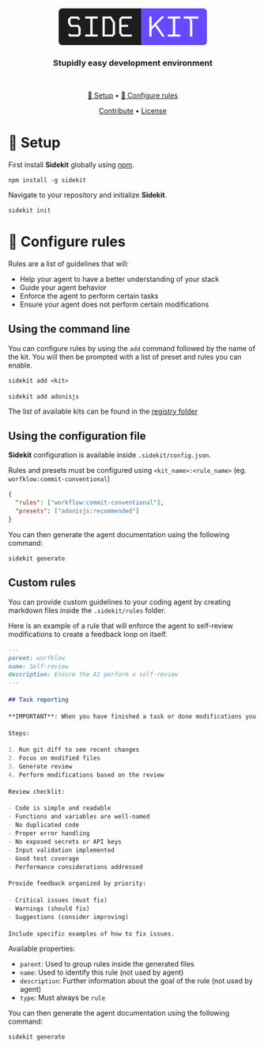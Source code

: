<div align="center">
<br/>

<p align="center">
    <img width="300" alt="Sidekit" src=".github/images/logo.png">
</p>

### Stupidly easy development environment

<br/>
</div>

<div align="center">

[🔨 Setup](#🔨-setup) • [🚀 Configure rules](#🚀-configure-rules)

[Contribute](#contributing) • [License](#license)

</div>

# 🔨 Setup

First install **Sidekit** globally using [npm](https://www.npmjs.com/).

```shell
npm install -g sidekit
```

Navigate to your repository and initialize **Sidekit**.

```shell
sidekit init
```

# 🚀 Configure rules

Rules are a list of guidelines that will:

- Help your agent to have a better understanding of your stack
- Guide your agent behavior
- Enforce the agent to perform certain tasks
- Ensure your agent does not perform certain modifications

## Using the command line

You can configure rules by using the `add` command followed by the name of the kit.
You will then be prompted with a list of preset and rules you can enable.

```shell
sidekit add <kit>

sidekit add adonisjs
```

The list of available kits can be found in the [registry folder](https://github.com/kerwanp/sidekit/tree/main/registry)

## Using the configuration file

**Sidekit** configuration is available inside `.sidekit/config.json`.

Rules and presets must be configured using `<kit_name>:<rule_name>` (eg. `worfklow:commit-conventional`)

```json
{
  "rules": ["workflow:commit-conventional"],
  "presets": ["adonisjs:recommended"]
}
```

You can then generate the agent documentation using the following command:

```shell
sidekit generate
```

## Custom rules

You can provide custom guidelines to your coding agent by creating markdown files inside the `.sidekit/rules` folder.

Here is an example of a rule that will enforce the agent to self-review modifications to create a feedback loop on itself.

```md
---
parent: worfklow
name: Self-review
description: Ensure the AI perform a self-review
---

## Task reporting

**IMPORTANT**: When you have finished a task or done modifications you must review yourself.

Steps:

1. Run git diff to see recent changes
2. Focus on modified files
3. Generate review
4. Perform modifications based on the review

Review checklit:

- Code is simple and readable
- Functions and variables are well-named
- No duplicated code
- Proper error handling
- No exposed secrets or API keys
- Input validation implemented
- Good test coverage
- Performance considerations addressed

Provide feedback organized by priority:

- Critical issues (must fix)
- Warnings (should fix)
- Suggestions (consider improving)

Include specific examples of how to fix issues.
```

Available properties:

- `parent`: Used to group rules inside the generated files
- `name`: Used to identify this rule (not used by agent)
- `description`: Further information about the goal of the rule (not used by agent)
- `type`: Must always be `rule`

You can then generate the agent documentation using the following command:

```shell
sidekit generate
```
